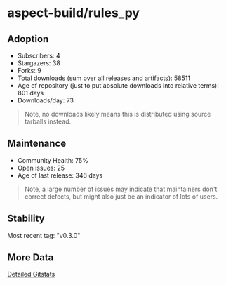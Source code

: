 # aspect-build/rules_py

## Adoption

- Subscribers: 4
- Stargazers: 38
- Forks: 9
- Total downloads (sum over all releases and artifacts): 58511
- Age of repository (just to put absolute downloads into relative terms): 801 days
- Downloads/day: 73

> Note, no downloads likely means this is distributed using source tarballs instead.

## Maintenance

- Community Health: 75%
- Open issues: 25
- Age of last release: 346 days

> Note, a large number of issues may indicate that maintainers don't correct defects, but might also
> just be an indicator of lots of users.

## Stability

Most recent tag: "v0.3.0"

## More Data

[Detailed Gitstats](/bazel-catalog/gitstats/aspect-build/rules_py)


